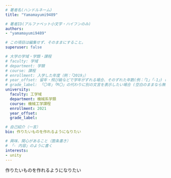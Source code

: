 ```yaml
---
# 著者名(ハンドルネーム)
title: "Yamamayumi9489"

# 著者ID(アルファベット小文字・ハイフンのみ)
authors:
- "yamamayumi9489"

# この項目は編集せず、そのままにすること。
superuser: false

# 大学の学域・学類・課程
# faculty: 学域
# department: 学類
# course: 課程
# enrollment: 入学した年度（例：「2019」）
# year_offset: 留年・飛び級などで学年がずれる場合、そのずれた年数(例：「1」「-1」) (空白のままなら無視される)
# grade_label: 「〇年」「M〇」の代わりに別の文言を表示したい場合 (空白のままなら無視される)
university:
  faculty: 工学域
  department: 機械系学類
  course: 機械工学課程
  enrollment: 2021
  year_offset: 
  grade_label:

# 自己紹介（一言）
bio: 作りたいものを作れるようになりたい

# 興味、関心があること（箇条書き）
# 「- 内容」のように書く
interests:
- unity
---
```

作りたいものを作れるようになりたい